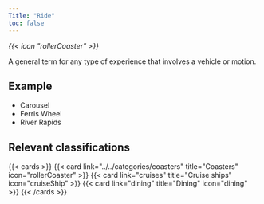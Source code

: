 ```yaml
---
Title: "Ride"
toc: false
---
```


<i class="bigIcon">{{< icon "rollerCoaster" >}}</i>

A general term for any type of experience that involves a vehicle or motion.

## Example
* Carousel
* Ferris Wheel
* River Rapids

## Relevant classifications

{{< cards  >}}
  {{< card link="../../categories/coasters" title="Coasters" icon="rollerCoaster" >}}
  {{< card link="cruises" title="Cruise ships" icon="cruiseShip" >}}
  {{< card link="dining" title="Dining" icon="dining" >}}
{{< /cards >}}